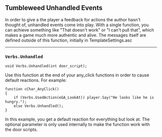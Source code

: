 ## Tumbleweed Unhandled Events

In order to give a the player a feedback for actions the author hasn't thought
of, unhandled events come into play.
With a single function, you can achieve something like "That doesn't work" or
"I can't pull that", which makes a game much more authentic and alive.
The messages itself are defined outside of this function, initially in TemplateSettings.asc

---

### `Verbs.Unhandled`

```ags
void Verbs.Unhandled(int door_script);
```

Use this function at the end of your any_click functions in order to cause default reactions. For example:

```ags
function cChar_AnyClick()
{
    if (Verbs.UsedAction(eGA_LookAt)) player.Say("He looks like he is hungry.");
    else Verbs.Unhandled();
}
```

In this example, you get a default reaction for everything but look at. The optional parameter is only used internally to make the function work with the door scripts.

